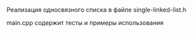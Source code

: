 Реализация односвязного списка в файле single-linked-list.h

main.cpp содержит тесты и примеры использования
